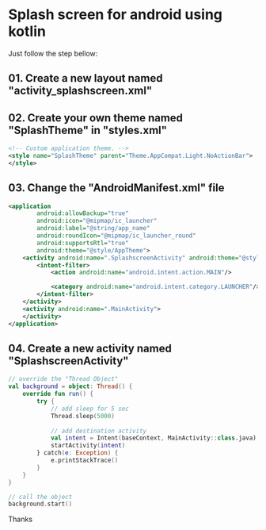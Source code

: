 # Splash screen for android using kotlin

Just follow the step bellow:

## 01. Create a new layout named "activity_splashscreen.xml"

## 02. Create your own theme named "SplashTheme" in "styles.xml"
```xml
<!-- Custom application theme. -->
<style name="SplashTheme" parent="Theme.AppCompat.Light.NoActionBar">
</style>
```

## 03. Change the "AndroidManifest.xml" file
```xml
<application
        android:allowBackup="true"
        android:icon="@mipmap/ic_launcher"
        android:label="@string/app_name"
        android:roundIcon="@mipmap/ic_launcher_round"
        android:supportsRtl="true"
        android:theme="@style/AppTheme">
    <activity android:name=".SplashscreenActivity" android:theme="@style/SplashTheme" android:noHistory="true">
        <intent-filter>
            <action android:name="android.intent.action.MAIN"/>

            <category android:name="android.intent.category.LAUNCHER"/>
        </intent-filter>
    </activity>
    <activity android:name=".MainActivity">
    </activity>
</application>
```

## 04. Create a new activity named "SplashscreenActivity"
```kotlin
// override the "Thread Object"
val background = object: Thread() {
	override fun run() {
		try {
		    // add sleep for 5 sec
			Thread.sleep(5000)
			
			// add destination activity
			val intent = Intent(baseContext, MainActivity::class.java)
			startActivity(intent)
		} catch(e: Exception) {
			e.printStackTrace()
		}
	}
}

// call the object
background.start()
```

Thanks
